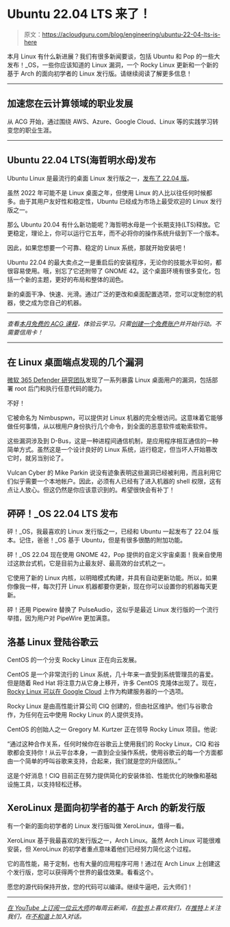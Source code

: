 # Ubuntu 22.04 LTS 来了！

> 原文：<https://acloudguru.com/blog/engineering/ubuntu-22-04-lts-is-here>

本月 Linux 有什么新进展？我们有很多新闻要谈，包括 Ubuntu 和 Pop 的一些大发布！_OS，一些你应该知道的 Linux 漏洞，一个 Rocky Linux 更新和一个新的基于 Arch 的面向初学者的 Linux 发行版。请继续阅读了解更多信息！

* * *

## 加速您在云计算领域的职业发展

从 ACG 开始，通过围绕 AWS、Azure、Google Cloud、Linux 等的实践学习转变您的职业生涯。

* * *

## Ubuntu 22.04 LTS(海哲明水母)发布

Ubuntu Linux 是最流行的桌面 Linux 发行版之一，[发布了 22.04 版](https://releases.ubuntu.com/22.04/)。

虽然 2022 年可能不是 Linux 桌面之年，但使用 Linux 的人比以往任何时候都多。由于其用户友好性和稳定性，Ubuntu 已经成为市场上最受欢迎的 Linux 发行版之一。

那么 Ubuntu 20.04 有什么新功能呢？海哲明水母是一个长期支持(LTS)释放。它更稳定，理论上，你可以运行它五年，而不必将你的操作系统升级到下一个版本。

因此，如果您想要一个可靠、稳定的 Linux 系统，那就开始安装吧！

Ubuntu 22.04 的最大卖点之一是重启后的安装程序，无论你的技能水平如何，都很容易使用。哦，别忘了它还附带了 GNOME 42。这个桌面环境有很多变化，包括一个新的主题，更好的布局和整体的润色。

新的桌面干净、快速、光滑。通过广泛的更改和桌面配置选项，您可以定制您的机器，使之成为您自己的机器。

* * *

*查看[本月免费的 ACG 课程](https://acloudguru.com/blog/news/whats-free-at-acg)，体验云学习。只需[创建一个免费账户](https://acloudguru.com/pricing)并开始行动。不需要信用卡！*

* * *

## **在 Linux 桌面端点发现的几个漏洞**

[微软 365 Defender 研究团队](https://www.microsoft.com/security/blog/2022/04/26/microsoft-finds-new-elevation-of-privilege-linux-vulnerability-nimbuspwn/)发现了一系列暴露 Linux 桌面用户的漏洞，包括部署 root 后门和执行任意代码的能力。

不好！

它被命名为 Nimbuspwn，可以提供对 Linux 机器的完全根访问。这意味着它能够做任何事情，从以根用户身份执行几个命令，到全面的恶意软件或勒索软件。

这些漏洞涉及到 D-Bus，这是一种进程间通信机制，是应用程序相互通信的一种简单方式。虽然这是一个设计良好的 Linux 系统，运行稳定，但当坏人开始篡改它时，就另当别论了。

Vulcan Cyber 的 Mike Parkin 说没有迹象表明这些漏洞已经被利用，而且利用它们似乎需要一个本地帐户。因此，必须有人已经有了进入机器的 shell 权限，这有点让人放心。但这仍然是你应该意识到的。希望很快会有补丁！

## **砰砰！_OS 22.04 LTS 发布**

砰！_OS，我最喜欢的 Linux 发行版之一，已经和 Ubuntu 一起发布了 22.04 版本。记住，爸爸！_OS 基于 Ubuntu，但是有很多很酷的附加功能。

砰！_OS 22.04 现在使用 GNOME 42，Pop 提供的自定义宇宙桌面！我亲自使用过这款台式机，它是目前为止最友好、最高效的台式机之一。

它使用了新的 Linux 内核，以明暗模式构建，并具有自动更新功能。所以，如果你像我一样，每次打开 Linux 机器都要你更新，现在你可以设置你的机器每天更新。

砰！还用 Pipewire 替换了 PulseAudio，这似乎是最近 Linux 发行版的一个流行举措，因为用户对 PipeWire 更加满意。

## **洛基 Linux 登陆谷歌云**

CentOS 的一个分支 Rocky Linux 正在向云发展。

CentOS 是一个非常流行的 Linux 系统，几十年来一直受到系统管理员的喜爱。但是随着 Red Hat 将注意力从它身上移开，许多 CentOS 克隆体出现了。现在， [Rocky Linux 可以在 Google Cloud](https://ciq.co/google-ciq-rocky-linux-partnership/) 上作为构建服务器的一个选项。

Rocky Linux 是由高性能计算公司 CIQ 创建的，但由社区维护。他们与谷歌合作，为任何在云中使用 Rocky Linux 的人提供支持。

CentOS 的创始人之一 Gregory M. Kurtzer 正在领导 Rocky Linux 项目。他说:

“通过这种合作关系，任何时候你在谷歌云上使用我们的 Rocky Linux，CIQ 和谷歌都会支持你！从云平台本身，一直到企业操作系统，使用谷歌云的每一个方面都由一个简单的呼叫谷歌来支持，合起来，我们就是您的升级团队。”

这是个好消息！CIQ 目前正在努力提供简化的安装体验、性能优化的映像和基础设施工具，以支持轻松迁移。

## **XeroLinux 是面向初学者的基于 Arch 的新发行版**

有一个新的面向初学者的 Linux 发行版叫做 XeroLinux，值得一看。

XeroLinux 基于我最喜欢的发行版之一，Arch Linux。虽然 Arch Linux 可能很难安装，但 XeroLinux 的初学者重点意味着他们已经努力简化这个过程。

它的高性能，易于定制，也有大量的应用程序可用！通过在 Arch Linux 上创建这个发行版，您可以获得两个世界的最佳效果。看看这个。

愿您的源代码保持开放，您的代码可以编译。继续牛逼吧，云大师们！

* * *

*[在 YouTube 上订阅一位云大师](https://www.youtube.com/c/AcloudGuru/?sub_confirmation=1)的每周云新闻，在[脸书](https://www.facebook.com/acloudguru)上喜欢我们，在[推特](https://twitter.com/acloudguru)上关注我们，在[不和谐](http://discord.gg/acloudguru)上加入对话。*